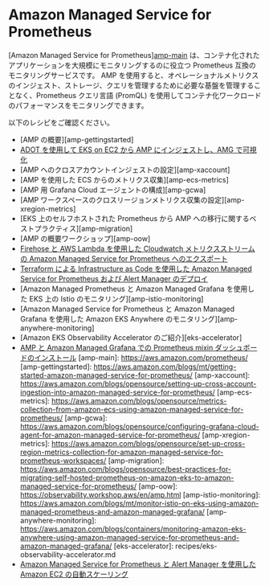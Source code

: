 # Amazon Managed Service for Prometheus

[Amazon Managed Service for Prometheus][amp-main](AMP) は、コンテナ化されたアプリケーションを大規模にモニタリングするのに役立つ Prometheus 互換のモニタリングサービスです。
AMP を使用すると、オペレーショナルメトリクスのインジェスト、ストレージ、クエリを管理するために必要な基盤を管理することなく、Prometheus クエリ言語 (PromQL) を使用してコンテナ化ワークロードのパフォーマンスをモニタリングできます。

以下のレシピをご確認ください。

- [AMP の概要][amp-gettingstarted]
- [ADOT を使用して EKS on EC2 から AMP にインジェストし、AMG で可視化](recipes/ec2-eks-metrics-go-adot-ampamg.md)
- [AMP へのクロスアカウントインジェストの設定][amp-xaccount]
- [AMP を使用した ECS からのメトリクス収集][amp-ecs-metrics]
- [AMP 用 Grafana Cloud エージェントの構成][amp-gcwa]
- [AMP ワークスペースのクロスリージョンメトリクス収集の設定][amp-xregion-metrics]
- [EKS 上のセルフホストされた Prometheus から AMP への移行に関するベストプラクティス][amp-migration]
- [AMP の概要ワークショップ][amp-oow]
- [Firehose と AWS Lambda を使用した Cloudwatch メトリクスストリームの Amazon Managed Service for Prometheus へのエクスポート](recipes/lambda-cw-metrics-go-amp.md)
- [Terraform による Infrastructure as Code を使用した Amazon Managed Service for Prometheus および Alert Manager のデプロイ](recipes/amp-alertmanager-terraform.md)
- [Amazon Managed Prometheus と Amazon Managed Grafana を使用した EKS 上の Istio のモニタリング][amp-istio-monitoring]
- [Amazon Managed Service for Prometheus と Amazon Managed Grafana を使用した Amazon EKS Anywhere のモニタリング][amp-anywhere-monitoring]
- [Amazon EKS Observability Accelerator のご紹介][eks-accelerator]
- [AMP と Amazon Managed Grafana での Prometheus mixin ダッシュボードのインストール](recipes/amp-mixin-dashboards.md)
[amp-main]: https://aws.amazon.com/prometheus/
[amp-gettingstarted]: https://aws.amazon.com/blogs/mt/getting-started-amazon-managed-service-for-prometheus/
[amp-xaccount]: https://aws.amazon.com/blogs/opensource/setting-up-cross-account-ingestion-into-amazon-managed-service-for-prometheus/
[amp-ecs-metrics]: https://aws.amazon.com/blogs/opensource/metrics-collection-from-amazon-ecs-using-amazon-managed-service-for-prometheus/
[amp-gcwa]: https://aws.amazon.com/blogs/opensource/configuring-grafana-cloud-agent-for-amazon-managed-service-for-prometheus/
[amp-xregion-metrics]: https://aws.amazon.com/blogs/opensource/set-up-cross-region-metrics-collection-for-amazon-managed-service-for-prometheus-workspaces/
[amp-migration]: https://aws.amazon.com/blogs/opensource/best-practices-for-migrating-self-hosted-prometheus-on-amazon-eks-to-amazon-managed-service-for-prometheus/
[amp-oow]: https://observability.workshop.aws/en/amp.html
[amp-istio-monitoring]: https://aws.amazon.com/blogs/mt/monitor-istio-on-eks-using-amazon-managed-prometheus-and-amazon-managed-grafana/
[amp-anywhere-monitoring]: https://aws.amazon.com/blogs/containers/monitoring-amazon-eks-anywhere-using-amazon-managed-service-for-prometheus-and-amazon-managed-grafana/
[eks-accelerator]: recipes/eks-observability-accelerator.md
- [Amazon Managed Service for Prometheus と Alert Manager を使用した Amazon EC2 の自動スケーリング](recipes/as-ec2-using-amp-and-alertmanager.md)
